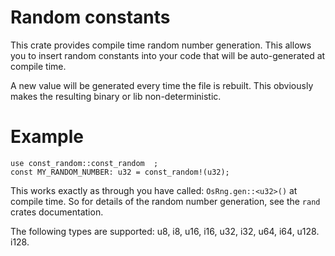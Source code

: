 # Random constants
This crate provides compile time random number generation.
This allows you to insert random constants into your code that will be auto-generated at compile time.

A new value will be generated every time the file is rebuilt.
This obviously makes the resulting binary or lib non-deterministic.

# Example 

```
use const_random::const_random  ;
const MY_RANDOM_NUMBER: u32 = const_random!(u32);
```
This works exactly as through you have called: `OsRng.gen::<u32>()` at compile time.
So for details of the random number generation, see the `rand` crates documentation.

The following types are supported: u8, i8, u16, i16, u32, i32, u64, i64, u128. i128.
